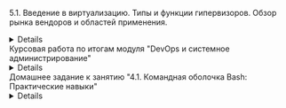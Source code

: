 5.1. Введение в виртуализацию. Типы и функции гипервизоров. Обзор рынка вендоров и областей применения.
<details>
Задача 1: Опишите кратко, как вы поняли: в чем основное отличие полной (аппаратной) виртуализации, паравиртуализации и виртуализации на основе ОС.
```bash
Ответ:
Полная виртуализация:
Такой подход позволяет запускать только операционные системы, разработанные для той же архитектуры, что и у физического сервера (хоста). 

Паравиртуализация:
требует модификации кода гостевой ОС на уровне ядра, что позволяет ей общаться с гипервизором на более высоком уровне, обеспечивая более высокое быстродействие.

Виртуализация на основе ОС:
Виртуализация ресурсов на уровне ОС обеспечивает разделение одного физического сервера на несколько защищенных виртуализированных частей (контейнеров), каждая из которых представляется для владельца как один сервер. Виртуальная машина представляет собой окружение для приложений, запускаемых изолированно.
```
Задача 2 - Выберите один из вариантов использования организации физических серверов, в зависимости от условий использования.
```bash
ответ:
1. Условие: Высоконагруженная база данных, чувствительная к отказу.
    Организация: физические сервера
Почему: Постоянно нагруженной системе потребуется максимум ресурсов хоста, присутствие соседей которые могут их отобрать
2.  Условие: Различные web-приложения
     Организация: виртуализация уровня ОС
Почему: Виртуализация ОС подходит лучше всего, так свернуть приложение в контейнер и развернуть из него быстрей, чем делать это с виртуальными машинами с полноценной ОС и отдельным ядром.
3. Условие: Windows системы для использования бухгалтерским отделом
    Организация: паравиртуализация
Почему: эффективнее делать бэкап всей вирт. машины, возможность расширении ресурсов на уровне виртуальной машины. Так-же критичных требований к доступу к аппаратной составляющей сервера.
4. Условие: Системы, выполняющие высокопроизводительные расчеты на GPU
    Организация: виртуализация уровня ОС
Почему: виртуализация GPU может потребоваться в проектах с машинным обучением.
```
Задача 3: Выберите подходящую систему управления виртуализацией для предложенного сценария. Детально опишите ваш выбор.
```bash
Ответ:
1. 100 виртуальных машин на базе Linux и Windows, общие задачи, нет особых требований. Преимущественно Windows based инфраструктура, требуется реализация программных балансировщиков нагрузки, репликации данных и автоматизированного механизма создания резервных копий.
Ответ: Подойдут Hyper-V, vSphere. 
2. Требуется наиболее производительное бесплатное open source решение для виртуализации небольшой (20-30 серверов) инфраструктуры на базе Linux и Windows виртуальных машин.
Ответ: Proxmox в режиме KVM: open source решение, хорошо поддерживает Windows гостей
3. Необходимо бесплатное, максимально совместимое и производительное решение для виртуализации Windows инфраструктуры.
Ответ: Hyper-V Server, максимально совместим т.к. от Microsoft, полностью бесплатен.

4. Необходимо рабочее окружение для тестирования программного продукта на нескольких дистрибутивах Linux.
Ответ: LXD, т.к. содержит огромную библиотеку с разными дистрибутивами в большом количестве конфигураций в виде контейнеров.
```

4 задание. Опишите возможные проблемы и недостатки гетерогенной среды виртуализации (использования нескольких систем управления виртуализацией одновременно) и что необходимо сделать для минимизации этих рисков и проблем. Если бы у вас был выбор, то создавали бы вы гетерогенную среду или нет? Мотивируйте ваш ответ примерами.
```bash
Ответ:
Трудно управлять виртуалками в такой среде, особенно когда их надо обслуживать, перемещать, давать дополнительные ресурсы, когда возможно на одном сервере еще есть ресурсы, а на другом уже мало, а поделить не получится.
Поэтому конечно лучше когда все виртуалки в одной среде, тогда их администрирование гораздо проще, удобнее и дешевле.
```
</details>
Курсовая работа по итогам модуля "DevOps и системное администрирование"
<details>

###1. Создайте виртуальную машину Linux

![img_1.png](img_1.png)
###2. Установите ufw и разрешите к этой машине сессии на порты 22 и 443, при этом трафик на интерфейсе localhost (lo) должен ходить свободно на все порты.  
```bash
vagrant@vagrant:~$ sudo ufw status
Status: inactive
vagrant@vagrant:~$ sudo ufw allow 22
Rules updated
Rules updated (v6)
vagrant@vagrant:~$ sudo ufw allow 443
Rules updated
Rules updated (v6)
vagrant@vagrant:~$ sudo ufw enable
Command may disrupt existing ssh connections. Proceed with operation (y|n)? y
Firewall is active and enabled on system startup
vagrant@vagrant:~$ sudo ufw status
Status: active
 
To                     	Action  	From
--                     	------      ----
22                     	ALLOW   	Anywhere
443                    	ALLOW   	Anywhere
22 (v6)                	ALLOW   	Anywhere (v6)
443 (v6)               	ALLOW   	Anywhere (v6)

```

###3.Установите hashicorp vault (инструкция по ссылке).  
```bash
vagrant@vagrant:~$ curl -fsSL https://apt.releases.hashicorp.com/gpg | sudo apt-key add -
OK
vagrant@vagrant:~$ sudo apt-add-repository "deb [arch=amd64] https://apt.releases.hashicorp.com $(lsb_release -cs) main"
vagrant@vagrant:~$ sudo apt-get update && sudo apt-get install vault
vagrant@vagrant:~$ sudo vault
Usage: vault <command> [args]
 
Common commands:
	read    	Read data and retrieves secrets
	write   	Write data, configuration, and secrets
	delete  	Delete secrets and configuration
	list    	List data or secrets
	login   	Authenticate locally
	agent   	Start a Vault agent
	server  	Start a Vault server
	status  	Print seal and HA status
	unwrap  	Unwrap a wrapped secret
 
Other commands:
	audit      	Interact with audit devices
	auth       	Interact with auth methods
	debug      	Runs the debug command
	kv         	Interact with Vault's Key-Value storage
	lease      	Interact with leases
	monitor    	Stream log messages from a Vault server
    namespace  	Interact with namespaces
    operator   	Perform operator-specific tasks
    path-help  	Retrieve API help for paths
	plugin     	Interact with Vault plugins and catalog
	policy     	Interact with policies
	print      	Prints runtime configurations
	secrets    	Interact with secrets engines
	ssh        	Initiate an SSH session
	token      	Interact with tokens
```
###4.Cоздайте центр сертификации по инструкции (ссылка) и выпустите сертификат для использования его в настройке веб-сервера nginx (срок жизни сертификата - месяц).  
```bash
vagrant@vagrant:~$ sudo vault server -dev -dev-root-token-id A2mDQPiAZaxnGmcOPVYV4Mlo
==> Vault server configuration:
 
         	Api Address: http://127.0.0.1:8200
                     Cgo: disabled
     	Cluster Address: https://127.0.0.1:8201
          	Go Version: go1.17.5
              Listener 1: tcp (addr: "127.0.0.1:8200", cluster address: "127.0.0.1:8201", max_request_duration: "1m30s", max_request_size: "33554432", tls: "disabled")
               Log Level: info
                   Mlock: supported: true, enabled: false
           Recovery Mode: false
                 Storage: inmem
                 Version: Vault v1.9.3

```
```bash
root@vagrant:~# export VAULT_ADDR='http://127.0.0.1:8200'
root@vagrant:~# export VAULT_TOKEN=A2mDQPiAZaxnGmcOPVYV4Mlo
```
```bash
root@vagrant:~# vault status
Key             Value
---             -----
Seal Type       shamir
Initialized     true
Sealed          false
Total Shares    1
Threshold       1
Version         1.9.3
Storage Type    inmem
Cluster Name    vault-cluster-675bc514
Cluster ID      81eed5b0-c327-a6ff-d1d4-f12d3fb63913
HA Enabled      false
```
#####Root CA и Intermediate CA  
```bash
root@vagrant:~# vault secrets enable pki
Success! Enabled the pki secrets engine at: pki/
root@vagrant:~# vault secrets tune -max-lease-ttl=8760h pki
Success! Tuned the secrets engine at: pki/
root@vagrant:~# vault write -field=certificate pki/root/generate/internal common_name="example.com" ttl=87600h > CA_cert.crt
root@vagrant:~# vault write pki/config/urls issuing_certificates="http://127.0.0.1:8200/v1/pki/ca" crl_distribution_points="http://127.0.0.1:8200/v1/pki/crl"
Success! Data written to: pki/config/urls
root@vagrant:~# vault secrets enable -path=pki_int pki
Success! Enabled the pki secrets engine at: pki_int/
root@vagrant:~# vault secrets tune -max-lease-ttl=8760h pki_int
Success! Tuned the secrets engine at: pki_int/
root@vagrant:~# vault write -format=json pki_int/intermediate/generate/internal common_name="example.com Intermediate Authority" | jq -r '.data.csr' > pki_intermediate.csr
root@vagrant:~# vault write -format=json pki/root/sign-intermediate csr=@pki_intermediate.csr format=pem_bundle ttl="8760h" | jq -r '.data.certificate' > intermediate.cert.pem
root@vagrant:~# vault write pki_int/intermediate/set-signed certificate=@intermediate.cert.pem
Success! Data written to: pki_int/intermediate/set-signed
root@vagrant:~# vault write pki_int/roles/example-dot-com allowed_domains="example.com" allow_subdomains=true max_ttl="4380h"
Success! Data written to: pki_int/roles/example-dot-com
root@vagrant:~# vault list pki_int/roles/
Keys
----
example-dot-com
```
#####Создание сертификатов для devops.example.com  
```bash
root@vagrant:~# vault write -format=json pki_int/issue/example-dot-com common_name="devops.example.com" ttl=720h > devops.example.com.crt
root@vagrant:~# cat devops.example.com.crt
....
serial_number       01:f5:80:79:8c:02:44:1a:53:ff:10:5e:8c:fa:36:a3:63:e3:ae:f9
root@vagrant:~# cat devops.example.com.crt | jq -r .data.certificate > devops.example.com.crt.pem
root@vagrant:~# cat devops.example.com.crt | jq -r .data.issuing_ca >> devops.example.com.crt.pem
root@vagrant:~# cat devops.example.com.crt | jq -r .data.private_key > devops.example.com.crt.key
```
###5. Установите корневой сертификат созданного центра сертификации в доверенные в хостовой системе.  
```bash
root@vagrant:~# ln -s /root/CA_cert.crt /usr/local/share/ca-certificates/CA_cert.crt
root@vagrant:~# update-ca-certificates
Updating certificates in /etc/ssl/certs…
1 added, 0 removed; done.
Running hooks in /etc/ca-certificates/update.d…
done
```
###6.Установите nginx.  
```bash
root@vagrant:~# apt install nginx
root@vagrant:~# systemctl status nginx
● nginx.service - A high performance web server and a reverse proxy server
 	Loaded: loaded (/lib/systemd/system/nginx.service; enabled; vendor preset: enabled)
 	Active: active (running) since Sat 2022-01-29 22:03:14 UTC; 2h 31min ago
   	Docs: man:nginx(8)
	Process: 15797 ExecReload=/usr/sbin/nginx -g daemon on; master_process on; -s reload (code=exited, status=0/SUCCESS)
   Main PID: 3261 (nginx)
  	Tasks: 3 (limit: 1106)
 	Memory: 8.5M
 	CGroup: /system.slice/nginx.service
         	├─ 3261 nginx: master process /usr/sbin/nginx -g daemon on; master_process on;
      	   ├─15798 nginx: worker process
             └─15799 nginx: worker process
Jan 29 23:25:31 vagrant systemd[1]: Reloading A high performance web server and a reverse proxy server.
Jan 29 23:25:31 vagrant systemd[1]: Reloaded A high performance web server and a reverse proxy server.
Jan 29 23:37:49 vagrant systemd[1]: Reloading A high performance web server and a reverse proxy server.
root@vagrant:~# nano /etc/hosts
127.0.0.1       localhost
127.0.1.1       vagrant.vm  	vagrant
127.0.0.1       devops.example.com
 # The following lines are desirable for IPv6 capable hosts
::1     localhost ip6-localhost ip6-loopback
ff02::1 ip6-allnodes
ff02::2 ip6-allrouters
```
###7.По инструкции (ссылка) настройте nginx на https, используя ранее подготовленный сертификат:  
    -можно использовать стандартную стартовую страницу nginx для демонстрации работы сервера;  
    -можно использовать и другой html файл, сделанный вами;  
```bash
root@vagrant:~# nano /etc/nginx/sites-enabled/default
server {
	listen          	443 ssl;
    server_name         test.example.com;
	ssl_certificate 	/root/devops.example.com.crt.pem;
    ssl_certificate_key /root/devops.example.com.crt.key;
    ssl_protocols   	TLSv1 TLSv1.1 TLSv1.2;
    ssl_ciphers         HIGH:!aNULL:!MD5;
}
 root@vagrant:~# nginx -t
nginx: the configuration file /etc/nginx/nginx.conf syntax is ok
nginx: configuration file /etc/nginx/nginx.conf test is successful
root@vagrant:~# systemctl reload nginx
root@vagrant:~# curl -I https://devops.example.com
HTTP/1.1 200 OK
Server: nginx/1.18.0 (Ubuntu)
Date: Sun, 30 Jan 2022 00:38:43 GMT
Content-Type: text/html
Content-Length: 612
Last-Modified: Tue, 21 Apr 2020 14:09:01 GMT
Connection: keep-alive
ETag: "5e9efe7d-264"
Accept-Ranges: bytes
```
###8.Откройте в браузере на хосте https адрес страницы, которую обслуживает сервер nginx.  
![img_2.png](img_2.png)
![img_3.png](img_3.png)
###9.Создайте скрипт, который будет генерировать новый сертификат в vault:  
```bash
root@vagrant:~# nano sert.sh
#!/bin/bash
vault write -format=json pki_int/issue/example-dot-com common_name="devops.example.com" ttl=720h > /root/devops.example.com.crt
cat /root/devops.example.com.crt | jq -r .data.certificate > /root/devops.example.com.crt.pem
cat /root/devops.example.com.crt | jq -r .data.issuing_ca >> /root/devops.example.com.crt.pem
cat /root/devops.example.com.crt | jq -r .data.private_key > /root/devops.example.com.crt.key
systemctl reload nginx
root@vagrant:~# chmod ugo+x sert.sh
```
![img_4.png](img_4.png)
![img_5.png](img_5.png)
###10.Поместите скрипт в crontab, чтобы сертификат обновлялся какого-то числа каждого месяца в удобное для вас время.  
```bash
root@vagrant:~# crontab –l
# m h  dom mon dow   command
0 1 * * sat /scripts/test.sh
root@vagrant:~#
```
</details>
Домашнее задание к занятию "4.1. Командная оболочка Bash: Практические навыки"
<details>

1. Есть скрипт. Какие значения переменным c,d,e будут присвоены? Почему?

*c=a+b вернёт a+b т.к. a и b указаны без символа $, а символ + воспринимается как оператор только в арифметических операциях

*d=$a+$b вернёт 1+2, т.к. a и b указаны с символом $ и будут восприняты как обращения к переменным  

*e=$(($a+$b)) вернёт 3, т.к. конструкция ((..)) служит для арифметических операций  

2. На нашем локальном сервере упал сервис и мы написали скрипт, который постоянно проверяет
его доступность, записывая дату проверок до тех пор, пока сервис не станет недоступным (после чего скрипт долэен завершится).
В скрипте допущена ошибка, из-за которой выполнение не может завершиться, при этом место на Жёстком Диске
постепенно уменьшается. Что необходимо сделать чтобы его исправить:  
В первой строке пропущена скобка в ((1=1)) и отсутствовало условие выхода esle break.
```bash
    while ((1==1))
    do
            curl -ss http://localhost:4757  
            if (($? != 0))  
            then  
                 date >> curl.log  
    else    
    break  
    fi  
    done
```
Необходимо написать скрипт, который проверяет доступность трёх IP: 192.168.0.1, 173.194.222.113, 87.250.250.242
по 80 порту и записывает результат в файл log. Проверять доступность необходимо 5 раз для каждого узла.  
 ```bash
 declare -i keep_checking=1
    while (($keep_checking<=5))
    do
        for host in 192.168.0.1 173.194.222.113 87.250.250.242; do 
            nc -zw1 $host 80
            echo $? $host `date` >> 4-01-3.log
        done
    keep_checking+=1
    sleep 1
    done
```
3. Необходимо дописать скрипт из пердыдущего задания так, чтобы он выполнялся до тех пор, пока один из узлов не 
   окажется недоступным. Если любой из узлов недоступен - IP этого узла пишется в файл error, скрипт прерывается.
```bash
    declare -i keep_checking=1  
    while (($keep_checking==1))  
    do 
        for host in 192.168.0.1 173.194.222.113 87.250.250.242; do  
            nc -zw1 $host 80  
            if (($?==0))  
            then  
                echo $? $host `date` >> 26-12-21.log  
            else  
                echo $host >> error.log  
                keep_checking=0  
            fi  
        done  
    sleep 1  
    done
```
</details>